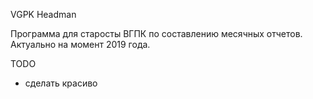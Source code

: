 VGPK Headman

Программа для старосты ВГПК по составлению месячных отчетов. Актуально на момент 2019 года.

TODO
- сделать красиво
